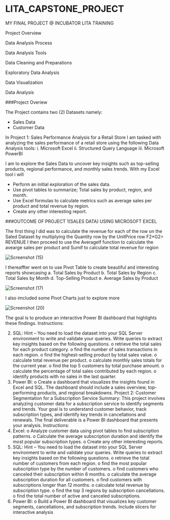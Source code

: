 # LITA_CAPSTONE_PROJECT

MY FINAL PROJECT @ INCUBATOR LITA TRAINING

Project Overview

Data Analysis Process

Data Analysis Tools

Data Cleaning and Preparations

Exploratory Data Analysis

Data Visualization

Data Analysis

###Project Overiew

The Project contains two (2) Datasets namely:

- Sales Data
-  Customer Data

In Project 1: Sales Performance Analysis for a Retail Store
I am tasked with analyzing the sales performance of a retail store using the following Data Analysis tools:
i. Microsoft Excel 
ii. Structured Query Language
iii. Microsoft PowerBI

I am to explore the Sales Data to uncover key insights such as top-selling products, regional
performance, and monthly sales trends. With my Excel tool i will 
- Perform an initial exploration of the sales data.
- Use pivot tables to summarize; Total sales by product, region, and month.
- Use Excel formulas to calculate metrics such as average sales per product and total revenue by region.
- Create any other interesting report.
  
###OUTCOME OF PROJECT 1(SALES DATA) USING MICROSOFT EXCEL 

The first thing I did was to calculate the revenue for each of the row on the Saled Dataset by multiplying the Quantity row by the UnitPrice row
F2*G2= REVENUE
I then proceed to use the AverageIf function to calculate the avearge sales per product and Sumif to calculate total revenue for region

![Screenshot (15)](https://github.com/user-attachments/assets/6b361139-27fb-49a5-8d1a-359eec088c9b)

I thereaffter went on to use Pivot Table to create beautiful and interesting reports showcasing 
a. Total Sales by Product
b. Total Sales by Region
c. Total Sales by Month
d. Top-Selling Product
e. Average Sales by Product

![Screenshot (17)](https://github.com/user-attachments/assets/9fa86501-5320-4713-87b3-ffef98bb6ada)

I also imcluded some Pivot Charts just to explore more

![Screenshot (20)](https://github.com/user-attachments/assets/d573fdfe-425a-4fad-a2fa-ebe6a8bc41d7)



The goal is to produce an interactive Power BI
dashboard that highlights these findings.
Instructions:

2. SQL:
Hint – You need to load the dataset into your SQL Server environment to write and
validate your queries.
Write queries to extract key insights based on the following questions.
o retrieve the total sales for each product category.
o find the number of sales transactions in each region.
o find the highest-selling product by total sales value.
o calculate total revenue per product.
o calculate monthly sales totals for the current year.
o find the top 5 customers by total purchase amount.
o calculate the percentage of total sales contributed by each region.
o identify products with no sales in the last quarter.
3. Power BI:
o Create a dashboard that visualizes the insights found in Excel and SQL. The
dashboard should include a sales overview, top-performing products, and
regional breakdowns.
Project 2: Customer Segmentation for a Subscription Service
Summary: This project involves analyzing customer data for a subscription service to identify
segments and trends. Your goal is to understand customer behavior, track subscription types,
and identify key trends in cancellations and renewals. The final deliverable is a Power BI
dashboard that presents your analysis.
Instructions:
1. Excel:
o Analyze customer data using pivot tables to find subscription patterns.
o Calculate the average subscription duration and identify the most popular
subscription types.
o Create any other interesting reports.
2. SQL:
Hint – You need to load the dataset into your SQL Server environment to write
and validate your queries.
Write queries to extract key insights based on the following questions.
o retrieve the total number of customers from each region.
o find the most popular subscription type by the number of customers.
o find customers who canceled their subscription within 6 months.
o calculate the average subscription duration for all customers.
o find customers with subscriptions longer than 12 months.
o calculate total revenue by subscription type.
o find the top 3 regions by subscription cancellations.
o find the total number of active and canceled subscriptions.
3. Power BI:
o Build a Power BI dashboard that visualizes key customer segments,
cancellations, and subscription trends. Include slicers for interactive analysis
